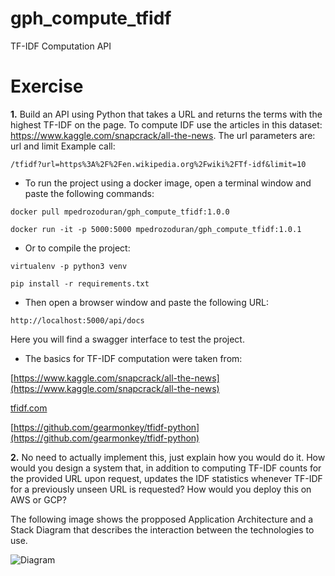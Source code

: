 # gph_compute_tfidf
TF-IDF Computation API

# Exercise

**1.** Build an API using Python that takes a URL and returns the terms with the highest TF-IDF on the page. To compute IDF use the articles in this dataset: https://www.kaggle.com/snapcrack/all-the-news. The url parameters are: url and limit Example call:

`/tfidf?url=https%3A%2F%2Fen.wikipedia.org%2Fwiki%2FTf-idf&limit=10`

* To run the project using a docker image, open a terminal window and paste the following commands:<br>

`docker pull mpedrozoduran/gph_compute_tfidf:1.0.0` 

`docker run -it -p 5000:5000 mpedrozoduran/gph_compute_tfidf:1.0.1`
* Or to compile the project:

`virtualenv -p python3 venv`

`pip install -r requirements.txt`

* Then open a browser window and paste the following URL:
 
`http://localhost:5000/api/docs` 

Here you will find a swagger interface to test the project.

* The basics for TF-IDF computation were taken from: <br>

[https://www.kaggle.com/snapcrack/all-the-news](https://www.kaggle.com/snapcrack/all-the-news) 

[tfidf.com](tfidf.com)

[https://github.com/gearmonkey/tfidf-python](https://github.com/gearmonkey/tfidf-python)

**2.** No need to actually implement this, just explain how you would do it. How would you design a system that, in addition to computing TF-IDF counts for the provided URL upon request, updates the IDF statistics whenever TF-IDF for a previously unseen URL is requested? How would you deploy this on AWS or GCP?

The following image shows the propposed Application Architecture and a Stack Diagram that describes the interaction between the
technologies to use.

![Diagram](https://i.ibb.co/Dpzpr5n/architecture.png "Architecture Diagram")
